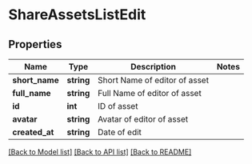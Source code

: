 # ShareAssetsListEdit

## Properties
Name | Type | Description | Notes
------------ | ------------- | ------------- | -------------
**short_name** | **string** | Short Name of editor of asset | 
**full_name** | **string** | Full Name of editor of asset | 
**id** | **int** | ID of asset | 
**avatar** | **string** | Avatar of editor of asset | 
**created_at** | **string** | Date of edit | 

[[Back to Model list]](../README.md#documentation-for-models) [[Back to API list]](../README.md#documentation-for-api-endpoints) [[Back to README]](../README.md)


